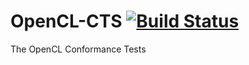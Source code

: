 # OpenCL-CTS [![Build Status](https://api.travis-ci.org/KhronosGroup/OpenCL-CTS.svg?branch=cl21_trunk)](https://travis-ci.org/KhronosGroup/OpenCL-CTS/branches)
The OpenCL Conformance Tests
